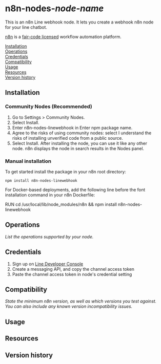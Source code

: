 # n8n-nodes-_node-name_

This is an n8n Line webhook node. It lets you create a webhook n8n node for your line chatbot.

[n8n](https://n8n.io/) is a [fair-code licensed](https://docs.n8n.io/reference/license/) workflow automation platform.

[Installation](#installation)  
[Operations](#operations)  
[Credentials](#credentials)  <!-- delete if no auth needed -->  
[Compatibility](#compatibility)  
[Usage](#usage)  <!-- delete if not using this section -->  
[Resources](#resources)  
[Version history](#version-history)  <!-- delete if not using this section -->  

## Installation

### Community Nodes (Recommended)

1. Go to Settings > Community Nodes.
2. Select Install.
3. Enter n8n-nodes-linewebhook in Enter npm package name.
4. Agree to the risks of using community nodes: select I understand the risks of installing unverified code from a public source.
5. Select Install.
After installing the node, you can use it like any other node. n8n displays the node in search results in the Nodes panel.

### Manual installation

To get started install the package in your n8n root directory:

```
npm install n8n-nodes-linewebhook
```

For Docker-based deployments, add the following line before the font installation command in your n8n Dockerfile:

RUN cd /usr/local/lib/node_modules/n8n && npm install n8n-nodes-linewebhook

## Operations

_List the operations supported by your node._

## Credentials

1. Sign up on [Line Developer Console](https://developers.line.biz/en/)
2. Create a messaging API, and copy the channel access token
3. Paste the channel access token in node's credential setting

## Compatibility

_State the minimum n8n version, as well as which versions you test against. You can also include any known version incompatibility issues._

## Usage


## Resources


## Version history


